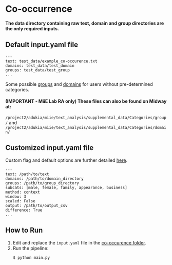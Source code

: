 # Co-occurrence

**The data directory containing raw text, domain and group directories are the only required inputs.**

## Default input.yaml file

```
---
text: test_data/example_co-occurence.txt
domains: test_data/test_domain
groups: test_data/test_group
...
```

Some possible [groups](https://github.com/miielab/Categories/tree/main/group) and [domains](https://github.com/miielab/Categories/tree/main/domain) for users without pre-determined categories. 

#### (IMPORTANT - MiiE Lab RA only) These files can also be found on Midway at: 

`/project2/adukia/miie/text_analysis/supplemental_data/Categories/group/` and 
`/project2/adukia/miie/text_analysis/supplemental_data/Categories/domain/`


## Customized input.yaml file 

Custom flag and default options are further detailed [here](https://github.com/miielab/miienlp/blob/main/documentation/developer_documentation/co-occurence.md).
```
---
text: /path/to/text
domains: /path/to/domain_directory
groups: /path/to/group_directory
subcats: [male, female, family, appearance, business]
method: context
window: 3
scaled: False
output: /path/to/output_csv
difference: True
...
```

## How to Run

1. Edit and replace the `input.yaml` file in the [co-occurence folder](https://github.com/miielab/miienlp/tree/main/miienlp/co_occurrence).
2. Run the pipeline:
    ```
    $ python main.py
    ```


